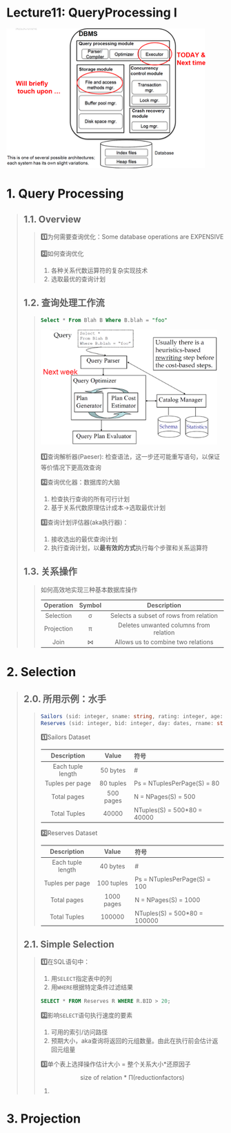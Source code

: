 # Lecture11: QueryProcessing I

<img src="https://raw.githubusercontent.com/DANNHIROAKI/New-Picture-Bed/main/img/image-20240423171101265.png" alt="image-20240423171101265" style="zoom: 45%;" />  

# 1. Query Processing

> ## 1.1. Overview
>
> > **1️⃣**为何需要查询优化：Some database operations are EXPENSIVE
> >
> > **2️⃣**如何查询优化
> >
> > 1. 各种关系代数运算符的复杂实现技术
> > 2. 选取最优的查询计划
>
> ## 1.2. 查询处理工作流
>
> > ```sql
> > Select * From Blah B Where B.blah = "foo"
> > ```
> >
> > <img src="https://raw.githubusercontent.com/DANNHIROAKI/New-Picture-Bed/main/img/image-20240423182552042.png" alt="image-20240423182552042" style="zoom:40%;" />  
> >
> > **1️⃣**查询解析器(Paeser): 检查语法，这一步还可能重写语句，以保证等价情况下更高效查询
> >
> > **2️⃣**查询优化器：数据库的大脑
> >
> > 1. 检查执行查询的所有可行计划
> > 2. 基于关系代数原理估计成本→选取最优计划
> >
> > **3️⃣**查询计划评估器(aka执行器)：
> >
> > 1. 接收选出的最优查询计划
> > 2. 执行查询计划，以**最有效的方式**执行每个步骤和关系运算符
>
> ## 1.3. 关系操作
>
> > 如何高效地实现三种基本数据库操作
> >
> > | Operation  | Symbol |              Description               |
> > | :--------: | :----: | :------------------------------------: |
> > | Selection  |   σ    | Selects a subset of rows from relation |
> > | Projection |   π    | Deletes unwanted columns from relation |
> > |    Join    |   ⋈    |   Allows us to combine two relations   |

# 2. Selection

> ## 2.0. 所用示例：水手
>
> > ```c#
> > Sailors (sid: integer, sname: string, rating: integer, age: real)
> > Reserves (sid: integer, bid: integer, day: dates, rname: string)
> > ```
> >
> > **1️⃣**Sailors Dataset
> >
> > |    Description    |   Value   | 符号                                 |
> > | :---------------: | :-------: | :----------------------------------- |
> > | Each tuple length | 50 bytes  | #                                    |
> > |  Tuples per page  | 80 tuples | $\text{Ps = NTuplesPerPage(S) = 80}$ |
> > |    Total pages    | 500 pages | $\text{N = NPages(S) = 500}$         |
> > |   Total Tuples    |   40000   | $\text{NTuples(S) = 500*80 = 40000}$ |
> >
> > **2️⃣**Reserves Dataset
> >
> > |    Description    |   Value    | 符号                                  |
> > | :---------------: | :--------: | :------------------------------------ |
> > | Each tuple length |  40 bytes  | #                                     |
> > |  Tuples per page  | 100 tuples | $\text{Ps = NTuplesPerPage(S) = 100}$ |
> > |    Total pages    | 1000 pages | $\text{N = NPages(S) = 1000}$         |
> > |   Total Tuples    |   100000   | $\text{NTuples(S) = 500*80 = 100000}$ |
>
> ## 2.1. Simple Selection
>
> > **1️⃣**在SQL语句中：
> >
> > 1. 用`SELECT`指定表中的列
> > 2. 用`WHERE`根据特定条件过滤结果
> >
> > ```sql
> > SELECT * FROM Reserves R WHERE R.BID > 20;
> > ```
> >
> > **2️⃣**影响`SELECT`语句执行速度的要素
> >
> > 1. 可用的索引/访问路径
> > 2. 预期大小，aka查询将返回的元组数量。由此在执行前会估计返回元组量
> >
> > **3️⃣**单个表上选择操作估计大小 = 整个关系大小*还原因子
> > $$
> > \text{size of relation * Π(reductionfactors)}
> > $$
> > 
> >
> > 1. 

# 3. Projection

